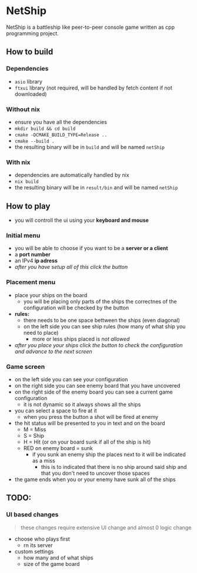 # NetShip
NetShip is a battleship like peer-to-peer console game written as cpp programming project. 

## How to build
### Dependencies
* `asio` library
* `ftxui` library (not required, will be handled by fetch content if not downloaded)

### Without nix
* ensure you have all the dependencies
* `mkdir build && cd build`
* `cmake -DCMAKE_BUILD_TYPE=Release ..`
* `cmake --build .`
* the resulting binary will be in `build` and will be named `netShip`

### With nix
* dependencies are automatically handled by nix
* `nix build`
* the resulting binary will be in `result/bin` and will be named `netShip`

## How to play
* you will controll the ui using your **keyboard and mouse**
### Initial menu
* you will be able to choose if you want to be a **server or a client**
* a **port number**
* an IPv4 **ip adress**
* *after you have setup all of this click the button*

### Placement menu
* place your ships on the board
    * you will be placing only parts of the ships the correctnes of the configuration will be checked by the button
* **rules:**
    * there needs to be one space bettween the ships (even diagonal)
    * on the left side you can see ship rules (how many of what ship you need to place)
        * more or less ships placed is *not allowed*
* *after you place your ships click the button to check the configuration and advance to the next screen*

### Game screen
* on the left side you can see your configuration
* on the right side you can see enemy board that you have uncovered
* on the right side of the enemy board you can see a current game configuration
    * it is not dynamic so it always shows all the ships
* you can select a space to fire at it
    * when you press the button a shot will be fired at enemy
* the hit status will be presented to you in text and on the board
    * M = Miss
    * S = Ship
    * H = Hit (or on your board sunk if all of the ship is hit)
    * RED on enemy board = sunk
        * if you sunk an enemy ship the places next to it will be indicated as a miss 
            * this is to indicated that there is no ship around said ship and that you don't need to uncover those spaces
* the game ends when you or your enemy have sunk all of the ships

## TODO:
### UI based changes
> these changes require extensive UI change and almost 0 logic change
* choose who plays first
    * rn its server
* custom settings
    * how many and of what ships
    * size of the game board